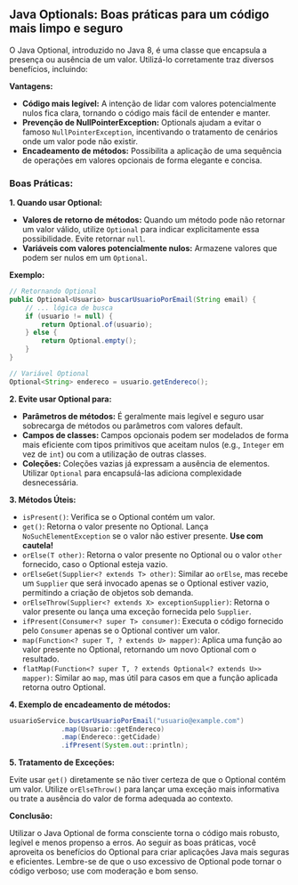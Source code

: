 ## Java Optionals: Boas práticas para um código mais limpo e seguro

O Java Optional, introduzido no Java 8, é uma classe que encapsula a presença ou ausência de um valor. Utilizá-lo corretamente traz diversos benefícios, incluindo:

**Vantagens:**

* **Código mais legível:** A intenção de lidar com valores potencialmente nulos fica clara, tornando o código mais fácil de entender e manter.
* **Prevenção de NullPointerException:** Optionals ajudam a evitar o famoso `NullPointerException`, incentivando o tratamento de cenários onde um valor pode não existir.
* **Encadeamento de métodos:**  Possibilita a aplicação de uma sequência de operações em valores opcionais de forma elegante e concisa.

### Boas Práticas:

**1. Quando usar Optional:**

* **Valores de retorno de métodos:** Quando um método pode não retornar um valor válido, utilize `Optional` para indicar explicitamente essa possibilidade. Evite retornar `null`.
* **Variáveis com valores potencialmente nulos:** Armazene valores que podem ser nulos em um `Optional`.

**Exemplo:**

```java
// Retornando Optional
public Optional<Usuario> buscarUsuarioPorEmail(String email) {
    // ... lógica de busca
    if (usuario != null) {
        return Optional.of(usuario);
    } else {
        return Optional.empty();
    }
}

// Variável Optional
Optional<String> endereco = usuario.getEndereco(); 
```

**2. Evite usar Optional para:**

* **Parâmetros de métodos:**  É geralmente mais legível e seguro usar sobrecarga de métodos ou parâmetros com valores default.
* **Campos de classes:** Campos opcionais podem ser modelados de forma mais eficiente com tipos primitivos que aceitam nulos (e.g., `Integer` em vez de `int`) ou com a utilização de outras classes.
* **Coleções:**  Coleções vazias já expressam a ausência de elementos. Utilizar `Optional` para encapsulá-las adiciona complexidade desnecessária.

**3. Métodos Úteis:**

* `isPresent()`: Verifica se o Optional contém um valor.
* `get()`: Retorna o valor presente no Optional. Lança `NoSuchElementException` se o valor não estiver presente. **Use com cautela!**
* `orElse(T other)`: Retorna o valor presente no Optional ou o valor `other` fornecido, caso o Optional esteja vazio.
* `orElseGet(Supplier<? extends T> other)`: Similar ao `orElse`, mas recebe um `Supplier` que será invocado apenas se o Optional estiver vazio, permitindo a criação de objetos sob demanda.
* `orElseThrow(Supplier<? extends X> exceptionSupplier)`: Retorna o valor presente ou lança uma exceção fornecida pelo `Supplier`.
* `ifPresent(Consumer<? super T> consumer)`: Executa o código fornecido pelo `Consumer` apenas se o Optional contiver um valor.
* `map(Function<? super T, ? extends U> mapper)`: Aplica uma função ao valor presente no Optional, retornando um novo Optional com o resultado.
* `flatMap(Function<? super T, ? extends Optional<? extends U>> mapper)`: Similar ao `map`, mas útil para casos em que a função aplicada retorna outro Optional.

**4. Exemplo de encadeamento de métodos:**

```java
usuarioService.buscarUsuarioPorEmail("usuario@example.com") 
             .map(Usuario::getEndereco)
             .map(Endereco::getCidade)
             .ifPresent(System.out::println);
```

**5. Tratamento de Exceções:**

Evite usar `get()` diretamente se não tiver certeza de que o Optional contém um valor. Utilize `orElseThrow()` para lançar uma exceção mais informativa ou trate a ausência do valor de forma adequada ao contexto.

**Conclusão:**

Utilizar o Java Optional de forma consciente torna o código mais robusto, legível e menos propenso a erros. Ao seguir as boas práticas, você aproveita os benefícios do Optional para criar aplicações Java mais seguras e eficientes. Lembre-se de que o uso excessivo de Optional pode tornar o código verboso; use com moderação e bom senso.
